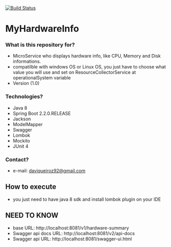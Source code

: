[![Build Status](https://travis-ci.org/QueirozDavi/MyHardwareInfo.svg?branch=master)](https://travis-ci.org/QueirozDavi/MyHardwareInfo)

# MyHardwareInfo

### What is this repository for? ###

* MicroService who displays hardware info, like CPU, Memory and Disk informations.
* compatilble with windows OS or Linux OS, you just have to choose what value you will use and set on ResourceCollectorService at operationalSystem variable
* Version (1.0)

### Technologies? ###

* Java 8
* Spring Boot 2.2.0.RELEASE
* Jackson
* ModelMapper
* Swagger
* Lombok
* Mockito
* JUnit 4


### Contact? ###

* e-mail: daviqueiroz92@gmail.com

## How to execute

* you just need to have java 8 sdk and install lombok plugin on your IDE

## NEED TO KNOW

* base URL: http://localhost:8081/v1/hardware-summary
* Swagger api docs URL: http://localhost:8081/v2/api-docs
* Swagger api URL: http://localhost:8081/swagger-ui.html
